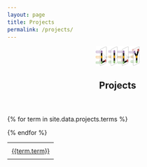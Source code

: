 ```yaml
---
layout: page
title: Projects
permalink: /projects/
---
```


<center><a href="http://lily.yale.edu/"><img src="/lily-logo.png" alt="test image" width="20%" height="20%"></a></center>
  <header class="post-header">
    <h2 class="post-title">Projects</h2>
  </header> 

<table>
{% for term in site.data.projects.terms %}
<tr>
<td style="padding:10px">
<a class="paper" href="{{term.link}}">
{{term.term}}
</a>
</td></tr>

{% endfor %}
</table>


